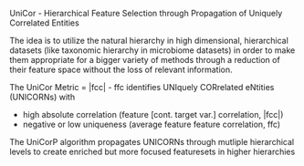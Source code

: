 UniCor - Hierarchical Feature Selection through Propagation of Uniquely Correlated Entities

The idea is to utilize the natural hierarchy in high dimensional, hierarchical datasets (like taxonomic hierarchy in microbiome datasets) in order to make them 
appropriate for a bigger variety of methods through a reduction of their feature space without the loss of relevant information. 

The UniCor Metric = |fcc| - ffc identifies UNIquely CORrelated eNtities (UNICORNs) with
- high absolute correlation (feature [cont. target var.] correlation, |fcc|)
- negative or low uniqueness (average feature feature correlation, ffc)

The UniCorP algorithm propagates UNICORNs through mutliple hierarchical levels to create enriched but more focused featuresets in higher hierarchies
